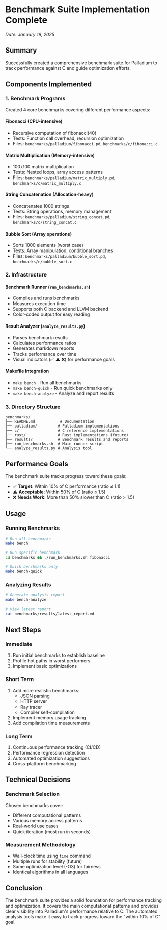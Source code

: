 # Benchmark Suite Implementation Complete
*Date: January 19, 2025*

## Summary

Successfully created a comprehensive benchmark suite for Palladium to track performance against C and guide optimization efforts.

## Components Implemented

### 1. Benchmark Programs
Created 4 core benchmarks covering different performance aspects:

#### Fibonacci (CPU-intensive)
- Recursive computation of fibonacci(40)
- Tests: Function call overhead, recursion optimization
- Files: `benchmarks/palladium/fibonacci.pd`, `benchmarks/c/fibonacci.c`

#### Matrix Multiplication (Memory-intensive)
- 100x100 matrix multiplication
- Tests: Nested loops, array access patterns
- Files: `benchmarks/palladium/matrix_multiply.pd`, `benchmarks/c/matrix_multiply.c`

#### String Concatenation (Allocation-heavy)
- Concatenates 1000 strings
- Tests: String operations, memory management
- Files: `benchmarks/palladium/string_concat.pd`, `benchmarks/c/string_concat.c`

#### Bubble Sort (Array operations)
- Sorts 1000 elements (worst case)
- Tests: Array manipulation, conditional branches
- Files: `benchmarks/palladium/bubble_sort.pd`, `benchmarks/c/bubble_sort.c`

### 2. Infrastructure

#### Benchmark Runner (`run_benchmarks.sh`)
- Compiles and runs benchmarks
- Measures execution time
- Supports both C backend and LLVM backend
- Color-coded output for easy reading

#### Result Analyzer (`analyze_results.py`)
- Parses benchmark results
- Calculates performance ratios
- Generates markdown reports
- Tracks performance over time
- Visual indicators (✅ ⚠️ ❌) for performance goals

#### Makefile Integration
- `make bench` - Run all benchmarks
- `make bench-quick` - Run quick benchmarks only
- `make bench-analyze` - Analyze and report results

### 3. Directory Structure
```
benchmarks/
├── README.md           # Documentation
├── palladium/         # Palladium implementations
├── c/                 # C reference implementations
├── rust/              # Rust implementations (future)
├── results/           # Benchmark results and reports
├── run_benchmarks.sh  # Main runner script
└── analyze_results.py # Analysis tool
```

## Performance Goals

The benchmark suite tracks progress toward these goals:
- ✅ **Target**: Within 10% of C performance (ratio ≤ 1.1)
- ⚠️ **Acceptable**: Within 50% of C (ratio ≤ 1.5)  
- ❌ **Needs Work**: More than 50% slower than C (ratio > 1.5)

## Usage

### Running Benchmarks
```bash
# Run all benchmarks
make bench

# Run specific benchmark
cd benchmarks && ./run_benchmarks.sh fibonacci

# Quick benchmarks only
make bench-quick
```

### Analyzing Results
```bash
# Generate analysis report
make bench-analyze

# View latest report
cat benchmarks/results/latest_report.md
```

## Next Steps

### Immediate
1. Run initial benchmarks to establish baseline
2. Profile hot paths in worst performers
3. Implement basic optimizations

### Short Term
1. Add more realistic benchmarks:
   - JSON parsing
   - HTTP server
   - Ray tracer
   - Compiler self-compilation
2. Implement memory usage tracking
3. Add compilation time measurements

### Long Term
1. Continuous performance tracking (CI/CD)
2. Performance regression detection
3. Automated optimization suggestions
4. Cross-platform benchmarking

## Technical Decisions

### Benchmark Selection
Chosen benchmarks cover:
- Different computational patterns
- Various memory access patterns
- Real-world use cases
- Quick iteration (most run in seconds)

### Measurement Methodology
- Wall-clock time using `time` command
- Multiple runs for stability (future)
- Same optimization level (-O3) for fairness
- Identical algorithms in all languages

## Conclusion

The benchmark suite provides a solid foundation for performance tracking and optimization. It covers the main computational patterns and provides clear visibility into Palladium's performance relative to C. The automated analysis tools make it easy to track progress toward the "within 10% of C" goal.